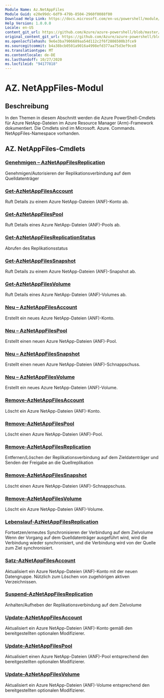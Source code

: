 ```yaml
---
Module Name: Az.NetAppFiles
Module Guid: e20e99dc-6df9-479b-8504-2960f0088f00
Download Help Link: https://docs.microsoft.com/en-us/powershell/module/az.netappfiles
Help Version: 1.0.0.0
Locale: en-US
content_git_url: https://github.com/Azure/azure-powershell/blob/master/src/NetAppFiles/NetAppFiles/help/Az.NetAppFiles.md
original_content_git_url: https://github.com/Azure/azure-powershell/blob/master/src/NetAppFiles/NetAppFiles/help/Az.NetAppFiles.md
ms.openlocfilehash: 9e6e3ba7906689aa54d112c2f6f2886500b3fce9
ms.sourcegitcommit: b4a38bcb0501a9016a4998efd377aa75d3ef9ce8
ms.translationtype: MT
ms.contentlocale: de-DE
ms.lasthandoff: 10/27/2020
ms.locfileid: "94177818"
---
```

# AZ. NetAppFiles-Modul
## Beschreibung
In den Themen in diesem Abschnitt werden die Azure PowerShell-Cmdlets für Azure NetApp-Dateien im Azure Resource Manager (Arm)-Framework dokumentiert. Die Cmdlets sind im Microsoft. Azure. Commands. NetAppFiles-Namespace vorhanden.

## AZ. NetAppFiles-Cmdlets
### [Genehmigen – AzNetAppFilesReplication](Approve-AzNetAppFilesReplication.md)
Genehmigen/Autorisieren der Replikationsverbindung auf dem Quelldatenträger

### [Get-AzNetAppFilesAccount](Get-AzNetAppFilesAccount.md)
Ruft Details zu einem Azure NetApp-Dateien (ANF)-Konto ab.

### [Get-AzNetAppFilesPool](Get-AzNetAppFilesPool.md)
Ruft Details eines Azure NetApp-Dateien (ANF)-Pools ab.

### [Get-AzNetAppFilesReplicationStatus](Get-AzNetAppFilesReplicationStatus.md)
Abrufen des Replikationsstatus

### [Get-AzNetAppFilesSnapshot](Get-AzNetAppFilesSnapshot.md)
Ruft Details zu einem Azure NetApp-Dateien (ANF)-Snapshot ab.

### [Get-AzNetAppFilesVolume](Get-AzNetAppFilesVolume.md)
Ruft Details eines Azure NetApp-Dateien (ANF)-Volumes ab.

### [Neu – AzNetAppFilesAccount](New-AzNetAppFilesAccount.md)
Erstellt ein neues Azure NetApp-Dateien (ANF)-Konto.

### [Neu – AzNetAppFilesPool](New-AzNetAppFilesPool.md)
Erstellt einen neuen Azure NetApp-Dateien (ANF)-Pool.

### [Neu – AzNetAppFilesSnapshot](New-AzNetAppFilesSnapshot.md)
Erstellt einen neuen Azure NetApp-Dateien (ANF)-Schnappschuss.

### [Neu – AzNetAppFilesVolume](New-AzNetAppFilesVolume.md)
Erstellt ein neues Azure NetApp-Dateien (ANF)-Volume.

### [Remove-AzNetAppFilesAccount](Remove-AzNetAppFilesAccount.md)
Löscht ein Azure NetApp-Dateien (ANF)-Konto.

### [Remove-AzNetAppFilesPool](Remove-AzNetAppFilesPool.md)
Löscht einen Azure NetApp-Dateien (ANF)-Pool.

### [Remove-AzNetAppFilesReplication](Remove-AzNetAppFilesReplication.md)
Entfernen/Löschen der Replikationsverbindung auf dem Zieldatenträger und Senden der Freigabe an die Quellreplikation

### [Remove-AzNetAppFilesSnapshot](Remove-AzNetAppFilesSnapshot.md)
Löscht einen Azure NetApp-Dateien (ANF)-Schnappschuss.

### [Remove-AzNetAppFilesVolume](Remove-AzNetAppFilesVolume.md)
Löscht ein Azure NetApp-Dateien (ANF)-Volume.

### [Lebenslauf-AzNetAppFilesReplication](Resume-AzNetAppFilesReplication.md)
Fortsetzen/erneutes Synchronisieren der Verbindung auf dem Zielvolume Wenn der Vorgang auf dem Quelldatenträger ausgeführt wird, wird die Verbindung wieder synchronisiert, und die Verbindung wird von der Quelle zum Ziel synchronisiert.

### [Satz-AzNetAppFilesAccount](Set-AzNetAppFilesAccount.md)
Aktualisiert ein Azure NetApp-Dateien (ANF)-Konto mit der neuen Datengruppe. Nützlich zum Löschen von zugehörigen aktiven Verzeichnissen.

### [Suspend-AzNetAppFilesReplication](Suspend-AzNetAppFilesReplication.md)
Anhalten/Aufheben der Replikationsverbindung auf dem Zielvolume

### [Update-AzNetAppFilesAccount](Update-AzNetAppFilesAccount.md)
Aktualisiert ein Azure NetApp-Dateien (ANF)-Konto gemäß den bereitgestellten optionalen Modifizierer.

### [Update-AzNetAppFilesPool](Update-AzNetAppFilesPool.md)
Aktualisiert einen Azure NetApp-Dateien (ANF)-Pool entsprechend den bereitgestellten optionalen Modifizierer.

### [Update-AzNetAppFilesVolume](Update-AzNetAppFilesVolume.md)
Aktualisiert ein Azure NetApp-Dateien (ANF)-Volume entsprechend den bereitgestellten optionalen Modifizierer.

